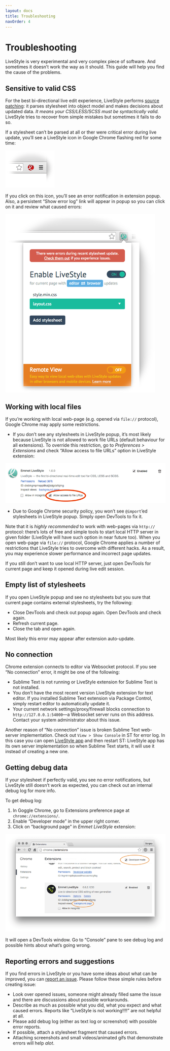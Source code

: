 ```yaml
---
layout: docs
title: Troubleshooting
navOrder: 4
---
```

# Troubleshooting

LiveStyle is very experimental and very complex piece of software. And sometimes it doesn’t work the way as it should. This guide will help you find the cause of the problems.

## Sensitive to valid CSS

For the best bi-directional live edit experience, LiveStyle performs [source patching](/docs/using-livestyle/#source-patching): it parses stylesheet into object model and makes decisions about updated data. *It means your CSS/LESS/SCSS must be syntactically valid.* LiveStyle tries to recover from simple mistakes but sometimes it fails to do so.

If a stylesheet can’t be parsed at all or ther were critical error during live update, you’ll see a LiveStyle icon in Google Chrome flashing red for some time:

![image](../img/err1.png)

If you click on this icon, you’ll see an error notification in extension popup. Also, a persistent “Show error log” link will appear in popup so you can click on it and review what caused errors:

![image](../img/err2.png)

## Working with local files

If you’re working with local web-page (e.g. opened via `file://` protocol), Google Chrome may apply some restrictions.

* If you don’t see any stylesheets in LiveStyle popup, it’s most likely because LiveStyle is not allowed to work file URLs (default behaviour for all extensions). To override this restriction, go to _Preferences > Extensions_ and check “Allow access to file URLs” option in LiveStyle extension:

![image](../img/allow-file-urls.png)

* Due to Google Chrome security policy, you won’t see `@import`’ed stylesheets in LiveStyle popup. Simply open DevTools to fix it.

Note that it is *highly recommended* to work with web-pages via `http://` protocol: there’s lots of free and simple tools to start local HTTP server in given folder (LiveStyle will have such option in near future too). When you open web-page via `file://` protocol, Google Chrome applies a number of restrictions that LiveStyle tries to overcome with different hacks. As a result, you may experience slower performance and incorrect page updates.

If you still don’t want to use local HTTP server, just open DevTools for current page and keep it opened during live edit session.

## Empty list of stylesheets

If you open LiveStyle popup and see no stylesheets but you sure that current page contains external stylesheets, try the following:

* Close DevTools and check out popup again. Open DevTools and check again.
* Refresh current page.
* Close the tab and open again.

Most likely this error may appear after extension auto-update. 

## No connection

Chrome extension connects to editor via Websocket protocol. If you see “No connection” error, it might be one of the following:

* Sublime Text is not running or LiveStyle extension for Sublime Text is not installed.
* You don’t have the most recent version LiveStyle extension for text editor. If you installed Sublime Text extension via Package Control, simply restart editor to automatically update it.
* Your current network settings/proxy/firewall blocks connection to `http://127.0.0.1:54000`—a Websocket server runs on this address. Contact your system administrator about this issue.

Another reason of “No connection” issue is broken Sublime Text web-server implementation. Check out `View > Show Console` in ST for error log. In this case you can open [LiveStyle app](/#download) and then restart ST: LiveStyle app has its own server implementation so when Sublime Text starts, it will use it instead of creating a new one.


## Getting debug data

If your stylesheet if perfectly valid, you see no error notifications, but LiveStyle still doesn’t work as expected, you can check out an internal debug log for more info.

To get debug log:

1. In Goggle Chrome, go to Extensions preference page at `chrome://extensions/`.
2. Enable “Developer mode” in the upper right corner.
3. Click on “background page” in *Emmet LiveStyle* extension:

![image](../img/err3.png)

It will open a DevTools window. Go to “Console” pane to see debug log and possible hints about what’s going wrong.

## Reporting errors and suggestions

If you find errors in LiveStyle or you have some ideas about what can be improved, you can [report an issue](https://github.com/livestyle/issues/issues). Please follow these simple rules before creating issue:

* Look over opened issues, someone might already filled same the issue and there are discussions about possible workarounds.
* Describe as much as possible what you did, what you expect and what caused errors. Reports like “LiveStyle is not working!!!!” are not helpful at all.
* Please add debug log (either as text log or screenshot) with possible error reports.
* If possible, attach a stylesheet fragment that caused errors.
* Attaching screenshots and small videos/animated gifs that demonstrate errors will help *alot*.
